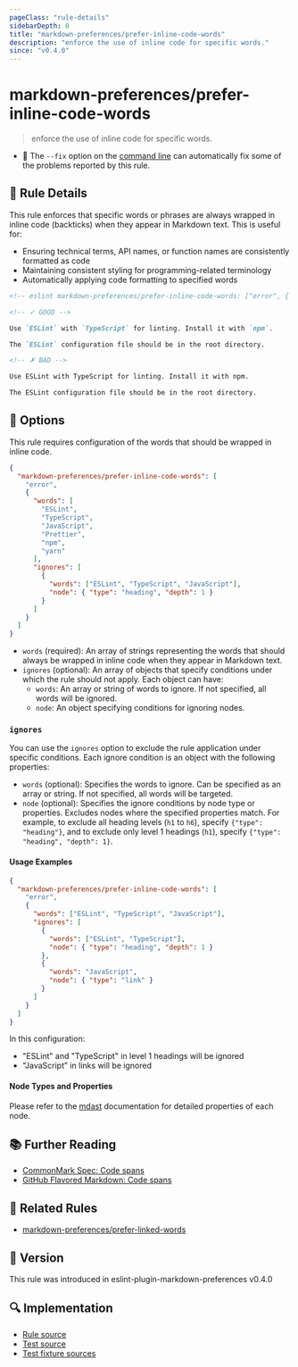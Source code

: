 ```yaml
---
pageClass: "rule-details"
sidebarDepth: 0
title: "markdown-preferences/prefer-inline-code-words"
description: "enforce the use of inline code for specific words."
since: "v0.4.0"
---
```


# markdown-preferences/prefer-inline-code-words

> enforce the use of inline code for specific words.

- 🔧 The `--fix` option on the [command line](https://eslint.org/docs/user-guide/command-line-interface#fixing-problems) can automatically fix some of the problems reported by this rule.

## 📖 Rule Details

This rule enforces that specific words or phrases are always wrapped in inline code (backticks) when they appear in Markdown text. This is useful for:

- Ensuring technical terms, API names, or function names are consistently formatted as code
- Maintaining consistent styling for programming-related terminology
- Automatically applying code formatting to specified words

<!-- eslint-skip -->

```md
<!-- eslint markdown-preferences/prefer-inline-code-words: ["error", { "words": ["ESLint", "TypeScript", "npm"] }] -->

<!-- ✓ GOOD -->

Use `ESLint` with `TypeScript` for linting. Install it with `npm`.

The `ESLint` configuration file should be in the root directory.

<!-- ✗ BAD -->

Use ESLint with TypeScript for linting. Install it with npm.

The ESLint configuration file should be in the root directory.
```

## 🔧 Options

This rule requires configuration of the words that should be wrapped in inline code.

```json
{
  "markdown-preferences/prefer-inline-code-words": [
    "error",
    {
      "words": [
        "ESLint",
        "TypeScript",
        "JavaScript",
        "Prettier",
        "npm",
        "yarn"
      ],
      "ignores": [
        {
          "words": ["ESLint", "TypeScript", "JavaScript"],
          "node": { "type": "heading", "depth": 1 }
        }
      ]
    }
  ]
}
```

- `words` (required): An array of strings representing the words that should always be wrapped in inline code when they appear in Markdown text.
- `ignores` (optional): An array of objects that specify conditions under which the rule should not apply. Each object can have:
  - `words`: An array or string of words to ignore. If not specified, all words will be ignored.
  - `node`: An object specifying conditions for ignoring nodes.

### `ignores`

You can use the `ignores` option to exclude the rule application under specific conditions. Each ignore condition is an object with the following properties:

- `words` (optional): Specifies the words to ignore. Can be specified as an array or string. If not specified, all words will be targeted.
- `node` (optional): Specifies the ignore conditions by node type or properties. Excludes nodes where the specified properties match. For example, to exclude all heading levels (`h1` to `h6`), specify `{"type": "heading"}`, and to exclude only level 1 headings (`h1`), specify `{"type": "heading", "depth": 1}`.

#### Usage Examples

```json
{
  "markdown-preferences/prefer-inline-code-words": [
    "error",
    {
      "words": ["ESLint", "TypeScript", "JavaScript"],
      "ignores": [
        {
          "words": ["ESLint", "TypeScript"],
          "node": { "type": "heading", "depth": 1 }
        },
        {
          "words": "JavaScript",
          "node": { "type": "link" }
        }
      ]
    }
  ]
}
```

In this configuration:

- "ESLint" and "TypeScript" in level 1 headings will be ignored
- "JavaScript" in links will be ignored

#### Node Types and Properties

Please refer to the [mdast](https://github.com/syntax-tree/mdast) documentation for detailed properties of each node.

## 📚 Further Reading

- [CommonMark Spec: Code spans](https://spec.commonmark.org/0.31.2/#code-spans)
- [GitHub Flavored Markdown: Code spans](https://github.github.com/gfm/#code-spans)

## 👫 Related Rules

- [markdown-preferences/prefer-linked-words]

[markdown-preferences/prefer-linked-words]: ./prefer-linked-words.md

## 🚀 Version

This rule was introduced in eslint-plugin-markdown-preferences v0.4.0

## 🔍 Implementation

- [Rule source](https://github.com/ota-meshi/eslint-plugin-markdown-preferences/blob/main/src/rules/prefer-inline-code-words.ts)
- [Test source](https://github.com/ota-meshi/eslint-plugin-markdown-preferences/blob/main/tests/src/rules/prefer-inline-code-words.ts)
- [Test fixture sources](https://github.com/ota-meshi/eslint-plugin-markdown-preferences/tree/main/tests/fixtures/rules/prefer-inline-code-words)
